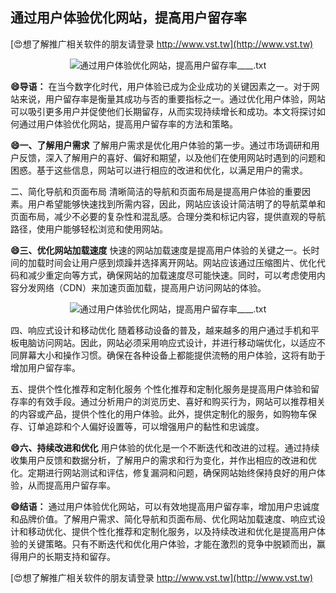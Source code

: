 ## **通过用户体验优化网站，提高用户留存率**

[😍想了解推广相关软件的朋友请登录 http://www.vst.tw](http://www.vst.tw)

 <center><img src="https://vst.tw/MP4/tuiguang/png/8.png" alt="通过用户体验优化网站，提高用户留存率____.txt"></center>

**😄导语：**
在当今数字化时代，用户体验已成为企业成功的关键因素之一。对于网站来说，用户留存率是衡量其成功与否的重要指标之一。通过优化用户体验，网站可以吸引更多用户并促使他们长期留存，从而实现持续增长和成功。本文将探讨如何通过用户体验优化网站，提高用户留存率的方法和策略。

**😄一、了解用户需求**
了解用户需求是优化用户体验的第一步。通过市场调研和用户反馈，深入了解用户的喜好、偏好和期望，以及他们在使用网站时遇到的问题和困惑。基于这些信息，网站可以进行相应的改进和优化，以满足用户的需求。

二、简化导航和页面布局
清晰简洁的导航和页面布局是提高用户体验的重要因素。用户希望能够快速找到所需内容，因此，网站应该设计简洁明了的导航菜单和页面布局，减少不必要的复杂性和混乱感。合理分类和标记内容，提供直观的导航路径，使用户能够轻松浏览和使用网站。

**😄三、优化网站加载速度**
快速的网站加载速度是提高用户体验的关键之一。长时间的加载时间会让用户感到烦躁并选择离开网站。网站应该通过压缩图片、优化代码和减少重定向等方式，确保网站的加载速度尽可能快速。同时，可以考虑使用内容分发网络（CDN）来加速页面加载，提高用户访问网站的体验。

 <center><img src="https://vst.tw/MP4/tuiguang/png/4.png" alt="通过用户体验优化网站，提高用户留存率____.txt"></center>

四、响应式设计和移动优化
随着移动设备的普及，越来越多的用户通过手机和平板电脑访问网站。因此，网站必须采用响应式设计，并进行移动端优化，以适应不同屏幕大小和操作习惯。确保在各种设备上都能提供流畅的用户体验，这将有助于增加用户留存率。

五、提供个性化推荐和定制化服务
个性化推荐和定制化服务是提高用户体验和留存率的有效手段。通过分析用户的浏览历史、喜好和购买行为，网站可以推荐相关的内容或产品，提供个性化的用户体验。此外，提供定制化的服务，如购物车保存、订单追踪和个人偏好设置等，可以增强用户的黏性和忠诚度。

**😄六、持续改进和优化**
用户体验的优化是一个不断迭代和改进的过程。通过持续收集用户反馈和数据分析，了解用户的需求和行为变化，并作出相应的改进和优化。定期进行网站测试和评估，修复漏洞和问题，确保网站始终保持良好的用户体验，从而提高用户留存率。

**😄结语：**
通过用户体验优化网站，可以有效地提高用户留存率，增加用户忠诚度和品牌价值。了解用户需求、简化导航和页面布局、优化网站加载速度、响应式设计和移动优化、提供个性化推荐和定制化服务，以及持续改进和优化是提高用户体验的关键策略。只有不断迭代和优化用户体验，才能在激烈的竞争中脱颖而出，赢得用户的长期支持和留存。

[😍想了解推广相关软件的朋友请登录 http://www.vst.tw](http://www.vst.tw)



